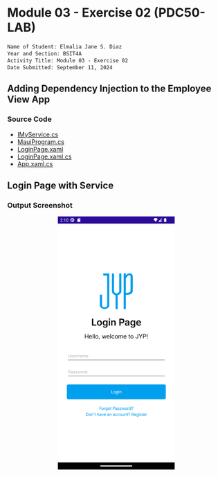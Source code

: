 # Module 03 - Exercise 02 (PDC50-LAB)

    Name of Student: Elmalia Jane S. Diaz
    Year and Section: BSIT4A
    Activity Title: Module 03 - Exercise 02
    Date Submitted: September 11, 2024

## Adding Dependency Injection to the Employee View App
### Source Code
- [IMyService.cs](Module03Exercise01/Services/IMyService.cs)
- [MauiProgram.cs](Module03Exercise01/MauiProgram.cs)
- [LoginPage.xaml](Module03Exercise01/View/LoginPage.xaml)
- [LoginPage.xaml.cs](Module03Exercise01/View/LoginPage.xaml.cs)
- [App.xaml.cs](Module03Exercise01/App.xaml.cs)

## Login Page with Service
### Output Screenshot
<p align="center">
    <img src="Screenshots/Service.png" alt="Service" width="270" height="585">
</p>

